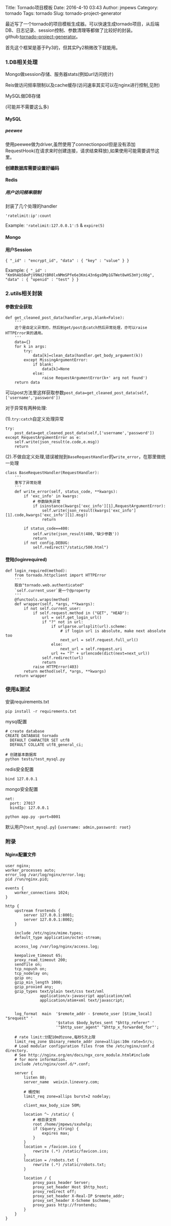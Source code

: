 Title: Tornado项目模板
Date: 2016-4-10 03:43
Author: jmpews
Category: tornado
Tags: tornado
Slug: tornado-project-generator

最近写了一个tornado的项目模板生成器。可以快速生成tornado项目，从后端DB、日志记录、session控制、参数清理等都做了比较好的封装。github:[tornado-project-generator](https://github.com/jmpews/tornado-project-generator)。

首先这个框架是基于Py3的，但其实Py2稍微改下就能用。

### 1.DB相关处理

Mongo做session存储、服务器stats(例如url访问统计)

Reis做访问频率限制以及cache缓存(访问速率其实可以在nginx进行控制,见附)

MySQL做DB存储

(可能并不需要这么多)

#### MySQL
##### peewee

使用peewee做为driver,虽然使用了connectionpool但是没有添加RequestHook(在请求来时创建连接，请求结束释放),如果使用可能需要调节这里。

**创建数据库需要设置好编码**

#### Redis
##### 用户访问频率限制
封装了几个处理的handler

`'ratelimit:ip':count`

Example: `'ratelimit:127.0.0.1':5` & `expire(5)`

#### Mongo
#### 用户Session
`{ "_id" : "encrypt_id", "data" : { "key" : "value" } }`

Example: `{ "_id" : "Km9hAb58ePjV9NdJtBR0lxNMmSPfe6e3Kmi43n6gsDMp1GTWet8wHS3mYjcX6g", "data" : { "openid" : "test" } }`

### 2.utils相关封装

#### 参数安全获取

```
def get_cleaned_post_data(handler,args,blank=False):
    '''
    这个是自定义异常的，然后到get/post去catch然后异常处理，亦可以raise HTTPError来的通用。
    '''
    data={}
    for k in args:
        try:
            data[k]=clean_data(handler.get_body_argument(k))
        except MissingArgumentError:
            if blank:
                data[k]=None
            else:
                raise RequestArgumentError(k+' arg not found')
    return data
```
可以post方法里这样获取参数`post_data=get_cleaned_post_data(self,['username','password'])`

对于异常有两种处理:

(1).`try:catch`自定义处理异常

```
try:
    post_data=get_cleaned_post_data(self,['username','password'])
except RequestArgumentError as e:
    self.write(json_result(e.code,e.msg))
    return
```

(2).不做自定义处理,错误被抛到`BaseRequestHandler`的`write_error`，在那里做统一处理

```
class BaseRequestHandler(RequestHandler):
    '''
    重写了异常处理
    '''
    def write_error(self, status_code, **kwargs):
        if 'exc_info' in kwargs:
            # 参数缺失异常
            if isinstance(kwargs['exc_info'][1],RequestArgumentError):
                self.write(json_result(kwargs['exc_info'][1].code,kwargs['exc_info'][1].msg))
                return

        if status_code==400:
            self.write(json_result(400,'缺少参数'))
            return
        if not config.DEBUG:
            self.redirect("/static/500.html")
```

#### 登陆(loginrequired)
```
def login_required(method):
    from tornado.httpclient import HTTPError
    '''
    取自"tornado.web.authenticated"
    `self.current_user`是一个@property
    '''
    @functools.wraps(method)
    def wrapper(self, *args, **kwargs):
        if not self.current_user:
            if self.request.method in ("GET", "HEAD"):
                url = self.get_login_url()
                if "?" not in url:
                    if urlparse.urlsplit(url).scheme:
                        # if login url is absolute, make next absolute too
                        next_url = self.request.full_url()
                    else:
                        next_url = self.request.uri
                    url += "?" + urlencode(dict(next=next_url))
                self.redirect(url)
                return
            raise HTTPError(403)
        return method(self, *args, **kwargs)
    return wrapper
```

### 使用&测试

安装requirements.txt
```
pip install -r requirements.txt
```

mysql配置
```
# create database
CREATE DATABASE tornado
  DEFAULT CHARACTER SET utf8
  DEFAULT COLLATE utf8_general_ci;

# 创建基本数据库
python tests/test_mysql.py
```

redis安全配置
```
bind 127.0.0.1
```

mongo安全配置
```
net:
  port: 27017
  bindIp: 127.0.0.1
```

`python app.py -port=8001`

默认用户(`test_mysql.py`) `{username: admin,password: root}`

### 附录

#### Nginx配置文件
```
user nginx;
worker_processes auto;
error_log /var/log/nginx/error.log;
pid /run/nginx.pid;

events {
    worker_connections 1024;
}

http {
    upstream frontends {
        server 127.0.0.1:8001;
        server 127.0.0.1:8002;
    }

    include /etc/nginx/mime.types;
    default_type application/octet-stream;

    access_log /var/log/nginx/access.log;

    keepalive_timeout 65;
    proxy_read_timeout 200;
    sendfile on;
    tcp_nopush on;
    tcp_nodelay on;
    gzip on;
    gzip_min_length 1000;
    gzip_proxied any;
    gzip_types text/plain text/css text/xml
               application/x-javascript application/xml
               application/atom+xml text/javascript;


    log_format  main  '$remote_addr - $remote_user [$time_local] "$request" '
                      '$status $body_bytes_sent "$http_referer" '
                      '"$http_user_agent" "$http_x_forwarded_for"';

    # rate limit:分配10m的zone,每秒5次上限
    limit_req_zone $binary_remote_addr zone=allips:10m rate=5r/s;
    # Load modular configuration files from the /etc/nginx/conf.d directory.
    # See http://nginx.org/en/docs/ngx_core_module.html#include
    # for more information.
    include /etc/nginx/conf.d/*.conf;

    server {
        listen 80;
        server_name  weixin.linevery.com;

        # 桶控制
        limit_req zone=allips burst=2 nodelay;

        client_max_body_size 50M;

        location ^~ /static/ {
            # 根目录文件
            root /home/jmpews/sxuhelp;
            if ($query_string) {
                expires max;
            }
        }
        location = /favicon.ico {
            rewrite (.*) /static/favicon.ico;
        }
        location = /robots.txt {
            rewrite (.*) /static/robots.txt;
        }

        location / {
            proxy_pass_header Server;
            proxy_set_header Host $http_host;
            proxy_redirect off;
            proxy_set_header X-Real-IP $remote_addr;
            proxy_set_header X-Scheme $scheme;
            proxy_pass http://frontends;
        }
    }
}
```
